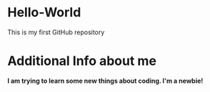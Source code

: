 # Hello-World
This is my first GitHub repository
# Additional Info about me
**I am trying to learn some new things about coding. I'm a newbie!**
